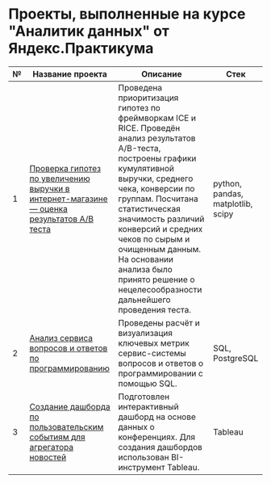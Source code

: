 # Проекты, выполненные на курсе "Аналитик данных" от Яндекс.Практикума

| № | Название проекта | Описание | Стек |
|---|------------------|----------|----------------------|
| 1 | [Проверка гипотез по увеличению выручки в интернет-магазине — оценка результатов A/B теста](https://github.com/AleksandraSeleznewa/product_analyst_projects/tree/885886797ae9c08e0252e1ef15ec5a104d6626f7/01_online%20store%20hypotheses%20testing) | Проведена приоритизация гипотез по фреймворкам ICE и RICE. Проведён анализ результатов A/B-теста, построены графики кумулятивной выручки, среднего чека, конверсии по группам. Посчитана статистическая значимость различий конверсий и средних чеков по сырым и очищенным данным. На основании анализа было принято решение о нецелесообразности дальнейшего проведения теста. | python, pandas, matplotlib, scipy |
| 2 | [Анализ сервиса вопросов и ответов по программированию](https://github.com/AleksandraSeleznewa/product_analyst_projects/tree/5d8b173230fa94b1da4cb9026dafc7ef8517a0d2/02_stackoverflow%20analysis) | Проведены расчёт и визуализация ключевых метрик сервис-системы вопросов и ответов о программировании с помощью SQL. | SQL, PostgreSQL |
| 3 | [Создание дашборда по пользовательским событиям для агрегатора новостей](https://github.com/AleksandraSeleznewa/product_analyst_projects/tree/54f16244cefc2553ef584017f5760febc79e211d/03_TED%20conferences%20dashboard) | Подготовлен интерактивный дашборд на основе данных о конференциях. Для создания дашбордов использован BI-инструмент Tableau. | Tableau |
